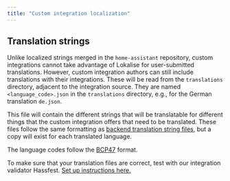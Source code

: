```yaml
---
title: "Custom integration localization"
---
```


## Translation strings

Unlike localized strings merged in the `home-assistant` repository, custom integrations cannot take advantage of Lokalise for user-submitted translations. However, custom integration authors can still include translations with their integrations. These will be read from the `translations` directory, adjacent to the integration source. They are named `<language_code>.json` in the `translations` directory, e.g., for the German translation `de.json`.

This file will contain the different strings that will be translatable for different things that the custom integration offers that need to be translated. These files follow the same formatting as [backend translation string files](internationalization/core.md), but a copy will exist for each translated language.

The language codes follow the [BCP47](https://tools.ietf.org/html/bcp47) format.

To make sure that your translation files are correct, test with our integration validator Hassfest. [Set up instructions here.](https://developers.home-assistant.io/blog/2020/04/16/hassfest)
